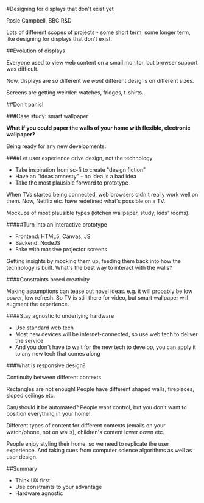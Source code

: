 #Designing for displays that don't exist yet

Rosie Campbell, BBC R&D

Lots of different scopes of projects - some short term, some longer term, like designing for displays that don't exist.

##Evolution of displays

Everyone used to view web content on a small monitor, but browser support was difficult.

Now, displays are so different we _want_ different designs on different sizes.

Screens are getting weirder: watches, fridges, t-shirts...

##Don't panic!

###Case study: smart wallpaper

**What if you could paper the walls of your home with flexible, electronic wallpaper?**

Being ready for any new developments.

####Let user experience drive design, not the technology

* Take inspiration from sc-fi to create "design fiction"
* Have an "ideas amnesty" - no idea is a bad idea
* Take the most plausible forward to prototype

When TVs started being connected, web browsers didn't really work well on them. Now, Netflix etc. have redefined what's possible on a TV.

Mockups of most plausible types (kitchen wallpaper, study, kids' rooms).

#####Turn into an interactive prototype

* Frontend: HTML5, Canvas, JS
* Backend: NodeJS
* Fake with massive projector screens

Getting insights by mocking them up, feeding them back into how the technology is built. What's the best way to interact with the walls?

####Constraints breed creativity

Making assumptions can tease out novel ideas. e.g. it will probably be low power, low refresh. So TV is still there for video, but smart wallpaper will augment the experience.


####Stay agnostic to underlying hardware

* Use standard web tech
* Most new devices will be internet-connected, so use web tech to deliver the service
* And you don't have to wait for the new tech to develop, you can apply it to any new tech that comes along

###What is responsive design?

Continuity between different contexts.

Rectangles are not enough! People have different shaped walls, fireplaces, sloped ceilings etc.

Can/should it be automated? People want control, but you don't want to position everything in your home!

Different types of content for different contexts (emails on your watch/phone, not on walls), children's content lower down etc.

People enjoy styling their home, so we need to replicate the user experience. And taking cues from computer science algorithms as well as user design.

##Summary

* Think UX first
* Use constraints to your advantage
* Hardware agnostic

